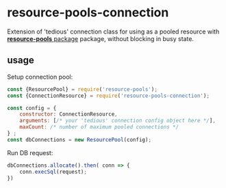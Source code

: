 # resource-pools-connection
Extension of 'tedious' connection class for using as a pooled resource with [**resource-pools** package](https://www.npmjs.com/package/resource-pools) package, without blocking in busy state.

## usage

Setup connection pool:
```javascript
const {ResourcePool} = require('resource-pools');
const {ConnectionResource} = require('resource-pools-connection');

const config = {
    constructor: ConnectionResource,
    arguments: [/* your 'tedious' connection config object here */],
    maxCount: /* number of maximum pooled connections */
} ;
const dbConnections = new ResourcePool(config);
```

Run DB request:
```javascript
dbConnections.allocate().then( conn => {
    conn.execSql(request);
})
```